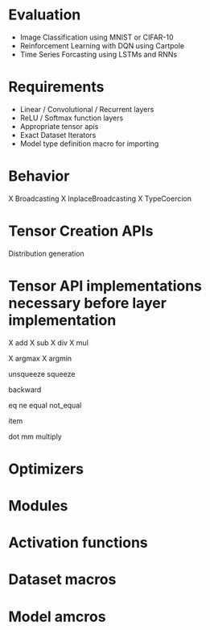 # Evaluation  
- Image Classification using MNIST or CIFAR-10  
- Reinforcement Learning with DQN using Cartpole  
- Time Series Forcasting using LSTMs and RNNs  
  
# Requirements  
- Linear / Convolutional / Recurrent layers  
- ReLU / Softmax function layers
- Appropriate tensor apis  
- Exact Dataset Iterators  
- Model type definition macro for importing  

# Behavior
X Broadcasting
X InplaceBroadcasting
X TypeCoercion

# Tensor Creation APIs
Distribution generation

# Tensor API implementations necessary before layer implementation
X add
X sub
X div
X mul

X argmax
X argmin

unsqueeze
squeeze

backward

eq
ne
equal
not_equal

item

dot
mm
multiply


# Optimizers

# Modules

# Activation functions

# Dataset macros

# Model amcros
